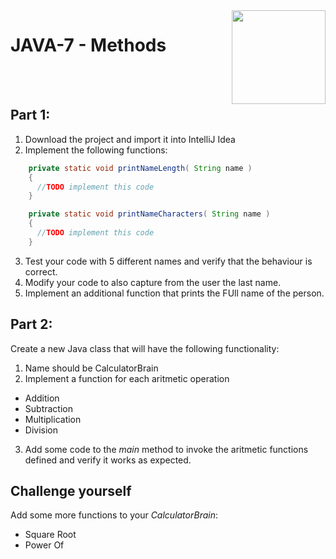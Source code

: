 
<img align="right" width="150" height="150" src="https://media-exp1.licdn.com/dms/image/C4E0BAQF7BYCCZt5epw/company-logo_200_200/0?e=2159024400&v=beta&t=qUAFP9bUgBEEXGVQYpUXW1J_OiP8e0r4rFBpqp8OrxA">

# JAVA-7 - Methods 

 <br/>
 <br/>
 
 
 ## Part 1:

1. Download the project and import it into IntelliJ Idea
2. Implement the following functions:

  ```java
      private static void printNameLength( String name )
      {
        //TODO implement this code
      }

      private static void printNameCharacters( String name )
      {
        //TODO implement this code
      }

  ```
3. Test your code with 5 different names and verify that the behaviour is correct.
4. Modify your code to also capture from the user the last name.
5. Implement an additional function that prints the FUll name of the person.

 ## Part 2:
 
 Create a new Java class that will have the following functionality:
 
 1. Name should be CalculatorBrain
 2. Implement a function for each aritmetic operation
 * Addition
 * Subtraction
 * Multiplication
 * Division
 3. Add some code to the *main* method to invoke the aritmetic functions defined and verify it works as expected.
 
## Challenge yourself
Add some more functions to your *CalculatorBrain*:
* Square Root
* Power Of
